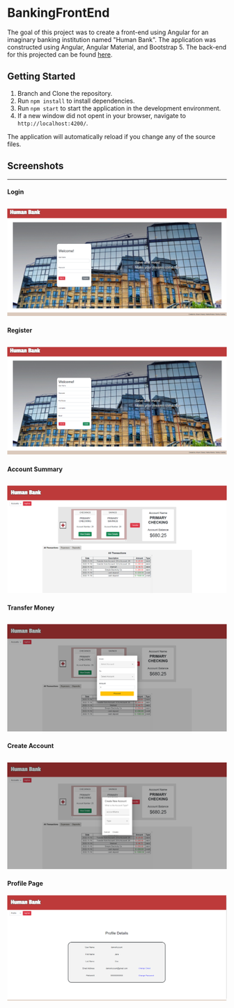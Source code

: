 # BankingFrontEnd

The goal of this project was to create a front-end using Angular for an imaginary banking institution named "Human Bank". The application was constructed using Angular, Angular Material, and Bootstrap 5. The back-end for this projected can be found [here](https://github.com/Chavez102/BankingSystem_BackEnd).

## Getting Started

1. Branch and Clone the repository.
2. Run `npm install` to install dependencies.
3. Run `npm start` to start the application in the development environment.
4. If a new window did not opent in your browser, navigate to `http://localhost:4200/`.

The application will automatically reload if you change any of the source files.

## Screenshots

---

#### Login

## ![login page](./screenshots/Log-in.png)

#### Register

## ![Register page](./screenshots/register.png)

#### Account Summary

## ![Account Summary page](./screenshots/accounts-summary.png)

#### Transfer Money

## ![Transfer Money page](./screenshots/transfer.png)

#### Create Account

## ![Create Account page](./screenshots/create-account.png)

#### Profile Page

![Profile Page](./screenshots/profile-details.png)
